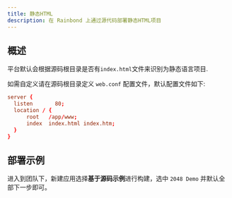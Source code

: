 ```yaml
---
title: 静态HTML
description: 在 Rainbond 上通过源代码部署静态HTML项目
---
```


## 概述

平台默认会根据源码根目录是否有`index.html`文件来识别为静态语言项目.

如需自定义请在源码根目录定义 `web.conf` 配置文件，默认配置文件如下:

```conf
server {
  listen       80;
  location / {
      root   /app/www;
      index  index.html index.htm;
  }
}
```

## 部署示例

进入到团队下，新建应用选择**基于源码示例**进行构建，选中 `2048 Demo` 并默认全部下一步即可。
